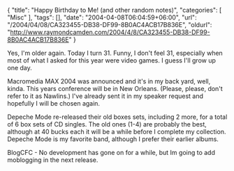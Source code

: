 {
	"title": "Happy Birthday to Me! (and other random notes)",
	"categories": [
		"Misc"
	],
	"tags": [],
	"date": "2004-04-08T06:04:59+06:00",
	"url": "/2004/04/08/CA323455-DB38-DF99-8B0AC4ACB17B836E",
	"oldurl": "http://www.raymondcamden.com/2004/4/8/CA323455-DB38-DF99-8B0AC4ACB17B836E"
}

Yes, I'm older again. Today I turn 31. Funny, I don't feel 31, especially when most of what I asked for this year were video games. I guess I'll grow up one day. 

Macromedia MAX 2004 was announced and it's in my back yard, well, kinda. This years conference will be in New Orleans. (Please, please, don't refer to it as Nawlins.) I've already sent it in my speaker request and hopefully I will be chosen again.

Depeche Mode re-released their old boxes sets, including 2 more, for a total of 6 box sets of CD singles. The old ones (1-4) are probably the best, although at 40 bucks each it will be a while before I complete my collection. Depeche Mode is my favorite band, although I prefer their earlier albums.

BlogCFC - No development has gone on for a while, but Im going to add moblogging in the next release.